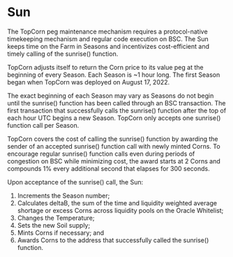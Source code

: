 # Sun

The TopCorn peg maintenance mechanism requires a protocol-native timekeeping mechanism and regular code execution on BSC. The Sun keeps time on the Farm in Seasons and incentivizes cost-efficient and timely calling of the sunrise() function.

TopCorn adjusts itself to return the Corn price to its value peg at the beginning of every Season. Each Season is \~1 hour long. The first Season began when TopCorn was deployed on August 17, 2022.

The exact beginning of each Season may vary as Seasons do not begin until the sunrise() function has been called through an BSC transaction. The first transaction that successfully calls the sunrise() function after the top of each hour UTC begins a new Season. TopCorn only accepts one sunrise() function call per Season.

TopCorn covers the cost of calling the sunrise() function by awarding the sender of an accepted sunrise() function call with newly minted Corns. To encourage regular sunrise() function calls even during periods of congestion on BSC while minimizing cost, the award starts at 2 Corns and compounds 1% every additional second that elapses for 300 seconds.

Upon acceptance of the sunrise() call, the Sun:

1. Increments the Season number;
2. Calculates deltaB, the sum of the time and liquidity weighted average shortage or excess Corns across liquidity pools on the Oracle Whitelist;
3. Changes the Temperature;
4. Sets the new Soil supply;
5. Mints Corns if necessary; and
6. Awards Corns to the address that successfully called the sunrise() function.
